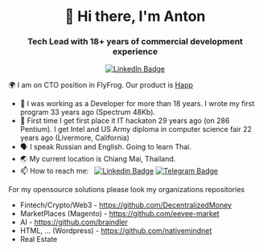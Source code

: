 <div id="header" align="center">
  <h1>👋 Hi there, I'm Anton</h1>
  <h3>Tech Lead with 18+ years of commercial development experience</h3>
  <p align="center">
  <a href="https://www.linkedin.com/in/anton-dodonov"><img src="https://img.shields.io/badge/LinkedIn-blue?style=for-the-badge&logo=linkedin&logoColor=white" alt="LinkedIn Badge"></a>
  </p>
</div>

🌍 I am on CTO position in FlyFrog. Our product is <a href="https://apps.apple.com/vn/app/happ-proxy-utility/id6504287215">Happ</a>

- 🔭 I was working as a Developer for more than 18 years. I wrote my first program 33 years ago (Spectrum 48Kb).
- 🥇 First time I get first place it IT hackaton 29 years ago (on 286 Pentium). I get Intel and US Army diploma in computer science fair 22 years ago (Livermore, California)
- 🗣️ I speak Russian and English. Going to learn Thai.
- 🌏 My current location is Chiang Mai, Thailand.
- 📫 How to reach me: &nbsp; [![Linkedin Badge](https://img.shields.io/badge/-anton--dodonov-blue?style=flat&logo=Linkedin&logoColor=white)](https://www.linkedin.com/in/anton-dodonov)  [![Telegram Badge](https://img.shields.io/badge/-anton__ananta__shakti-blue?style=flat&logo=Telegram&logoColor=white)](https://t.me/anton_ananta_shakti)



For my opensource solutions please look my organizations repositories
- Fintech/Crypto/Web3 - https://github.com/DecentralizedMoney
- MarketPlaces (Magento) - https://github.com/eevee-market
- AI - https://github.com/braindler
- HTML, ... (Wordpress) - https://github.com/nativemindnet
- Real Estate 
